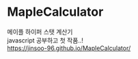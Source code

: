 # MapleCalculator

메이플 하이퍼 스탯 계산기  
javascript 공부하고 첫 작품..!  
https://jinsoo-96.github.io/MapleCalculator/
